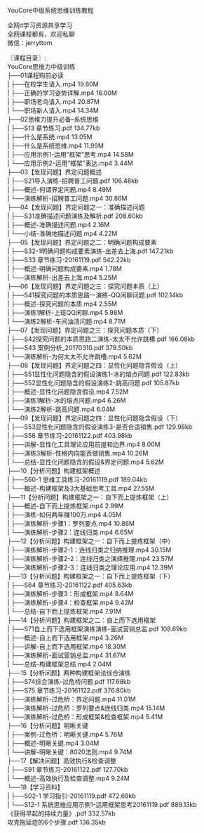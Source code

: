 YouCore中级系统思维训练教程

全网it学习资源共享学习<br>全网课程都有，欢迎私聊<br>微信：jerryttom<br>

〖课程目录〗:<br> YouCore思维力中级训练<br> ├──01课程购前必读<br> | ├──在校学生请入.mp4 19.80M<br> | ├──正确的学习姿势详解.mp4 16.00M<br> | ├──职场老鸟请入.mp4 20.87M<br> | └──职场新人请入.mp4 14.34M<br> ├──02思维力提升必备–系统思维<br> | ├──S13 章节练习.pdf 134.77kb<br> | ├──什么是系统.mp4 13.05M<br> | ├──什么是系统思维.mp4 11.99M<br> | ├──应用示例1-运用“框架”思考.mp4 14.58M<br> | └──应用示例2-运用“框架”表达.mp4 3.44M<br> ├──03【发现问题】界定问题概述<br> | ├──S21导入演练-招聘普工问题.pdf 106.48kb<br> | ├──概述-何谓界定问题.mp4 8.49M<br> | └──演练解析-招聘普工问题.mp4 30.86M<br> ├──04【发现问题】界定问题之一：准确描述问题<br> | ├──S31准确描述问题演练及解析.pdf 208.60kb<br> | ├──概述-准确描述问题.mp4 2.16M<br> | └──小结-准确地描述问题.mp4 4.22M<br> ├──05【发现问题】界定问题之二：明确问题构成要素<br> | ├──S32-1明确问题构成要素演练-出差去上海.pdf 147.21kb<br> | ├──S33 章节练习-20161119.pdf 542.22kb<br> | ├──概述-明确问题构成要素.mp4 1.78M<br> | └──演练解析-出差去上海.mp4 5.25M<br> ├──06【发现问题】界定问题之三：探究问题本质（上）<br> | ├──S41探究问题的本质思路一演练-QQ闲聊问题.pdf 102.14kb<br> | ├──概述-探究问题的本质.mp4 2.55M<br> | ├──演练1解析-上班QQ闲聊.mp4 5.98M<br> | └──演练2解析-车间油渍问题.mp4 8.71M<br> ├──07【发现问题】界定问题之三：探究问题本质（下）<br> | ├──S42探究问题的本质思路二演练-太太不允许跳槽.pdf 166.08kb<br> | ├──S43 案例分析_20170310.pdf 379.50kb<br> | └──演练解析-为何太太不允许跳槽.mp4 5.62M<br> ├──08【发现问题】界定问题之四：显性化问题隐含假设（上）<br> | ├──S51显性化问题隐含的假设演练1-冰的熔点问题.pdf 122.83kb<br> | ├──S52显性化问题隐含的假设演练2-跳高问题.pdf 105.87kb<br> | ├──概述-显性化问题隐含假设.mp4 7.52M<br> | ├──演练1解析-冰的熔点问题.mp4 6.26M<br> | └──演练2解析-跳高问题.mp4 6.04M<br> ├──09【发现问题】界定问题之四：显性化问题隐含假设（下）<br> | ├──S53显性化问题隐含的假设演练3-是否合适销售.pdf 129.98kb<br> | ├──S56 章节练习-20161122.pdf 403.98kb<br> | ├──讲解-显性化工具理论应用前提和边界.mp4 8.00M<br> | ├──演练3解析-性格内向能否做销售.mp4 10.26M<br> | └──总结-显性化问题隐含的假设&amp;界定问题.mp4 5.62M<br> ├──10【分析问题】构建框架概述<br> | ├──S60-1 思维工具练习-20161119.pdf 189.04kb<br> | └──概述-构建框架及3大基础思考工具.mp4 27.55M<br> ├──11【分析问题】构建框架之一：自下而上提炼框架（上）<br> | ├──概述-自下而上提炼框架.mp4 2.99M<br> | ├──演练-如何两年赚100万.mp4 4.05M<br> | ├──演练解析-步骤1：罗列要点.mp4 10.86M<br> | └──演练解析-步骤2：连线归类.mp4 6.65M<br> ├──12【分析问题】构建框架之一：自下而上提炼框架（中）<br> | ├──演练解析-步骤2-1：连线归类之归纳推理.mp4 30.15M<br> | ├──演练解析-步骤2-2：连线归类之演绎推理.mp4 23.57M<br> | └──演练解析-步骤2-3：连线归类之理论应用.mp4 12.39M<br> ├──13【分析问题】构建框架之一：自下而上提炼框架（下）<br> | ├──S64 章节练习-20161122.pdf 405.63kb<br> | ├──演练解析-步骤3：形成框架.mp4 8.64M<br> | ├──演练解析-步骤4：检查框架.mp4 9.42M<br> | └──总结-自下而上提炼框架.mp4 7.91M<br> ├──14【分析问题】构建框架之二：自上而下选用框架<br> | ├──S71自上而下选用框架演练演练-面试营销总监.pdf 108.69kb<br> | ├──概述-自上而下选用框架.mp4 3.26M<br> | ├──讲解-自上而下选用框架.mp4 18.30M<br> | ├──演练解析-面试营销总监.mp4 31.67M<br> | └──总结-构建框架总结.mp4 2.04M<br> ├──15【分析问题】两种构建框架法综合演练<br> | ├──S74综合演练-过危桥问题.pdf 117.68kb<br> | ├──S75 章节练习-20161122.pdf 376.80kb<br> | ├──演练解析-过危桥：界定问题.mp4 11.01M<br> | ├──演练解析-过危桥：罗列要点&amp;连线归类.mp4 15.14M<br> | └──演练解析-过危桥：形成框架&amp;检查框架.mp4 5.41M<br> ├──16【分析问题】明晰关键<br> | ├──案例-过危桥：明晰关键.mp4 5.76M<br> | ├──概述-明晰关键.mp4 3.04M<br> | └──讲解-明晰关键：8020法则.mp4 9.74M<br> ├──17【解决问题】高效执行&amp;检查调整<br> | ├──S91 章节练习-20161122.pdf 127.70kb<br> | └──概述-高效执行及检查调整.mp4 9.24M<br> └──18【学习资料】<br> | ├──S02-1 学习指引-20161119.pdf 472.69kb<br> | └──S12-1 系统思维应用示例1-运用框架思考20161119.pdf 889.13kb<br> 《获得早起的持续力量》.pdf 332.57kb<br> 攻克拖延症的6个步骤.pdf 136.35kb